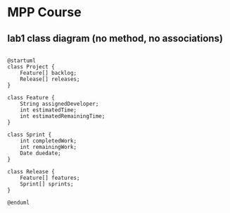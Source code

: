 # MPP Course

## lab1 class diagram (no method, no associations)

```plantuml

@startuml
class Project {
    Feature[] backlog;
    Release[] releases;
}

class Feature {
    String assignedDeveloper;
    int estimatedTime;
    int estimatedRemainingTime;
}

class Sprint {
    int completedWork;
    int remainingWork;
    Date duedate;
}

class Release {
    Feature[] features;
    Sprint[] sprints;
}

@enduml
```
